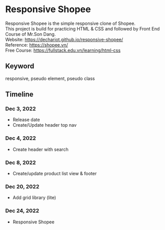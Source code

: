 # Responsive Shopee
Responsive Shopee is the simple responsive clone of Shopee.  
This project is build for practicing HTML & CSS and followed by Front End Course of Mr.Son Dang.  
Website: https://dechariot.github.io/responsive-shopee/  
Reference: https://shopee.vn/  
Free Course: https://fullstack.edu.vn/learning/html-css

## Keyword  
responsive, pseudo element, pseudo class

## Timeline

### Dec 3, 2022
- Release date
- Create/Update header top nav

### Dec 4, 2022
- Create header with search
### Dec 8, 2022
- Create/update product list view & footer

### Dec 20, 2022
- Add grid library (lite)

### Dec 24, 2022
- Responsive Shopee